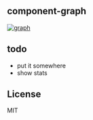 ## component-graph

  [![graph](https://i.cloudup.com/JkSHr9TLqe.png)](https://cloudup.com/cyg1SkRw79G)
  
## todo

  - put it somewhere
  - show stats

## License

  MIT
